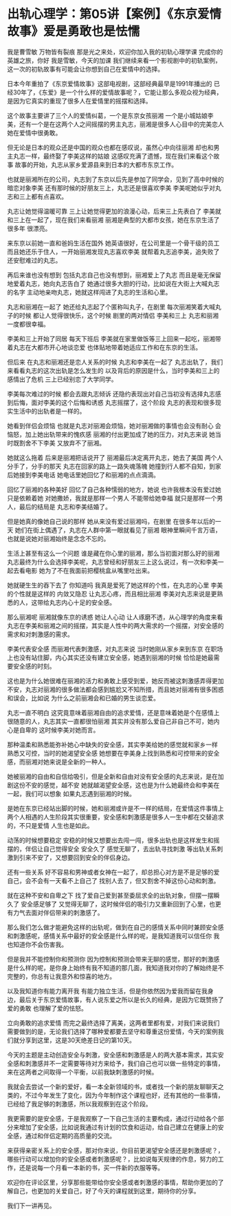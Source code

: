 # 出轨心理学：第05讲【案例】《东京爱情故事》爱是勇敢也是怯懦

我是曹雪敏 万物皆有裂痕 那是光之来处，欢迎你加入我的初轨心理学课 完成你的英雄之旅，你好 我是雪敏，今天的加课 我们继续来看一个影视剧中的初轨案例，这一次的初轨故事有可能会让你想到自己在爱情中的选择。

日本今年重拍了《东京爱情故事》这部电视剧，这部经典最早是1991年播出的 已经30年了，《东爱》是一个什么样的爱情故事呢？，它能让那么多观众视为经典，是因为它真实的重现了很多人在爱情里的摇摆和选择。

这个故事主要讲了三个人的爱情纠葛，一个是东京女孩丽湘 一个是小城姑娘李美，还有一个是在这两个人之间摇摆的男主丸志，丽湘是很多人心目中的完美恋人 她在爱情中很勇敢。

但无论是日本的观众还是中国的观众也都在感叹说，虽然心中向往丽湘 却也和男主丸志一样，最终娶了李美这样的姑娘 这感叹充满了遗憾，现在我们来看这个故事 故事的开始，丸志从家乡爱源县来到日本的大都市东京工作。

也就是丽湘所在的公司，丸志到了东京以后先是参加了同学会，见到了高中时候的暗恋对象李美 还有那时候的好朋友三上，丸志还是很喜欢李美 李美呢她似乎对丸志和三上都有点喜欢。

丸志让她觉得温暖可靠 三上让她觉得更加的浪漫心动，后来三上先表白了 李美就和三上在一起了，现在我们来看丽湘 丽湘是典型的大都市女孩，她在东京生活了很多年 很漂亮。

来东京以前她一直和爸妈生活在国外 她英语很好，在公司里是一个骨干级的员工 而且她还乐于住人，一开始丽湘发现丸志喜欢李美 就帮着丸志追李美，追失败了还安慰难过的丸志。

再后来谁也没有想到 包括丸志自己也没有想到，丽湘爱上了丸志 而且是毫无保留地爱着丸志，她向丸志告白了 她通过很多大胆的行动，比如说在大街上大喊丸志的名字 主动地亲吻丸志，她就这样闯进了丸志的生活和心里。

丸志和丽湘在一起了 她还给丸志起了个匿称叫丸子，在剧里 每次丽湘笑着大喊丸子的时候 都让人觉得很快乐，这个时候 剧里的两对情侣 李美和三上 丸志和丽湘一度都很幸福。

李美和三上开始了同居 每天下班后 李美就在家里做饭等三上回来一起吃，丽湘带着丸志在大都市开心地谈恋爱 也体贴地带着她适应工作和在东京的生活。

但后来 在丸志和丽湘还是恋人关系的时候 丸志和李美在一起了 丸志出轨了，我们来看看丸志的这次出轨是怎么发生的 以及背后的原因是什么，当时李美和三上的感情出了危机 三上已经别恋了大学同学。

李美每次难过的时候 都会去跟丸志倾诉 还隐约表现出对自己当初没有选择丸志感到后悔，面对李美的这个后悔和诱惑 丸志摇摆了，这个阶段 丸志的表现和很多现实生活中的出轨者是一样的。

她看到伴侣会烦恼 也就是丸志对丽湘会烦恼，她对丽湘做的事情也会没有耐心 会恼怒，加上她出轨带来的愧疚感 丽湘的付出更加成了她的压力，对丸志来说 她当时既割舍不下李美 又放弃不了丽湘。

她就这么拖着 后来是丽湘把话说开了 丽湘最后决定离开丸志，她去了美国 两个人分手了，分手的那天 丸志在回家的路上一路失魂落魄 她撞到行人都不自知，到家后她接到李美电话 她电话里她回忆了和丽湘的点点滴滴。

回忆了丽湘的各种美好 回忆了自己各种懦弱的地方，她说 也许我根本没有爱过她 只是依赖着她 对她撒娇，我就是那样一个男人 不能带给她幸福 就只是那样一个男人，最后的结局是 丸志和李美结婚了。

但是她真的像她自己说的那样 她从来没有爱过丽湘吗，在剧里 在很多年以后的一天 她们在街上偶遇了，丸志在人群中第一眼就看见了丽湘 眼神里瞬间千言万语，也就是说她对丽湘始终是念念不忘的。

生活上甚至有这么一个问题 谁是藏在你心里的丽湘，那么当初面对那么好的丽湘 丸志最终为什么会选择李美呢，丸志曾经和好朋友三上这么说过，有一次和李美一起去看电影 她为了不在我面前把樱桃盒从嘴里吐出来。

她就硬生生的吞下去了 你知道吗 我真是爱死了她这样的个性，在丸志的心里 李美的个性就是这样的 内敛又隐忍 让丸志心疼，而且相比丽湘 李美对丸志来说是更熟悉的人，这带给丸志内心十足的安全感。

那么丽湘呢 丽湘就像东京的诱惑 她让人心动 让人琢磨不透，从心理学的角度来看 丸志在李美和丽湘之间的摇摆，其实是人性中的两大需求的一个摇摆，对安全感的需求和对刺激感的需求。

李美代表安全感 而丽湘代表刺激感，对丸志来说 当时她刚从家乡来到东京 在职场上也没有站住脚，内心其实还没有建立安全感，她遇到丽湘的时候 恰恰是她最需要安全感的时刻。

这也是为什么她很难在丽湘的活力和勇敢上感受到爱，她反而被这刺激感弄得更加不安，丸志对丽湘的很多做法都会感到尴尬又不知所措，而且她对丽湘有很多困惑和误会，比如说 为什么之前丽湘会和已婚的男生谈恋爱。

丸志一直不明白 这究竟意味着丽湘自由的追求爱情，还是意味着她是个在感情上很随意的人，丸志其实一直都很怕丽湘 其实并没有那么爱自己非自己不可，她内心是自卑的 这时候李美对她而言。

那种温柔和熟悉能弥补她心中缺失的安全感，其实李美给她的感觉就和家乡一样 熟悉又可控，当时的她渴望安全感 她想要在李美身上找到熟悉和可控带来的安全感，而丽湘对她来说是全新的一种人。

她被丽湘的自由和自信给吸引，但是全新和自由对没有安全感的丸志来说，是在加剧这份不安的感觉，越不安 她就越渴望安全感，这也是为什么她最终会和李美在一起，我们可以想象 如果丸志遇到丽湘的时候。

是她在东京已经站出脚的时候，她和丽湘或许是不一样的结局，在爱情这件事情上 两个人相遇的人生阶段其实很重要，安全感和刺激感是很多人一生中都在交替追求的，不只是爱情 人生也是如此。

动荡的时候想要稳定 安稳的时候又想要出去闯一闯，很多出轨也是这样发生和摇摆的，伴侣让自己觉得安全 安全久了 感觉无聊了，去出轨寻找刺激 等出轨关系刺激到引来不安了，又想要回到安全的伴侣身边。

还有一些关系 好不容易和男神或者女神在一起了，却总担心对方是不是足够的爱自己，会不会有一天看不上自己了 找别人去了，但又割舍不掉这份心动和刺激。

就在这种不安和自卑之下 找了爱自己爱到甚至委屈求全的出轨对象，但摆一摆瞬久了 安全感足够了 又觉得无聊了，这时候伴侣的吸引力又重新回到了心里，也更有力气去面对伴侣带来的刺激感了。

那么我们怎么做才能避免这样的出轨呢，做到在自己的感情关系中同时兼顾安全感和刺激感呢，感情关系中最好的安全感是什么样的呢，是我知道我可以信任你 我也知道你不会伤害我。

但是我并不能控制你和预测你 因为控制和预测会带来无聊的感觉，那好的刺激感是什么样的呢，是你身上始终有我不知道的那几面，我知道我对你的了解始终是不完整的，你总有让我意外和惊喜的地方。

以及我知道你有能力离开我 有能力独立生活，但是你依然因为爱我而留在我身边，最后关于东京爱情故事，有人说东爱之所以是长久的经典，是因为它既赞扬了爱的勇敢 也理解了爱的怯怒。

立向勇敢的追求爱情 而完之最终选择了离美，这两者里都有爱，对我们来说我们需要做到的是，无论我们选择了哪种爱都要去坚守和尊重这份爱情，今天的案例我们就分享到这里，这是30天绝差日记的第10天。

今天的主题是主动创造安全与刺激，安全感和刺激感是人的两大基本需求，其实安全感和刺激感并不一定需要等待对方来给予，我们自己也可以做一些特定的事情，来在这两者之间取得一个平衡，以前我缺刺激感的时候。

我就会去尝试一个新的爱好，看一本全新领域的书，或者找一个新的朋友聊聊天之类的，不过今年发生了变化，因为今年制作这个课程也好，还有其他的一些事情，已经给了我足够的刺激感，所以我观察到在这个阶段。

我更需要的是安全感，于是我观察了一下自己生活的主要构成，通过行动给各个部分来增加了安全感，比如说我通过有计划的饮食和运动，给自己建立在健康上的安全感，通过和伴侣定期的高质量的交流。

来获得亲密关系上的安全感，那对你来说，你目前更渴望安全感还是刺激感呢？，哪些行动可以增加你的安全感或者刺激感呢？，比如说每天规律的作息，努力的工作，还是说每一个月看一本新的书，买一件新的衣服等等。

欢迎你在评论区里，分享那些能带给你安全感或者刺激感的事情，帮助你更加的了解自己，也更加的关爱自己，好了今天的课程就到这里，期待你的分享。

我们下一讲再见。